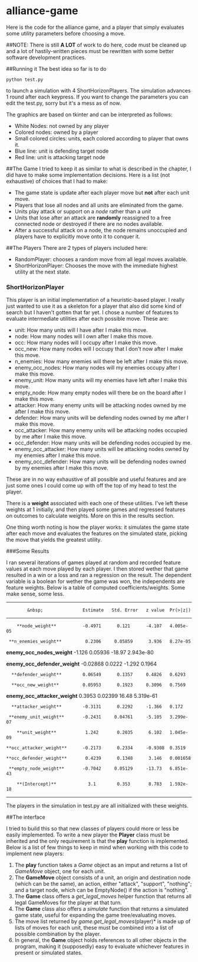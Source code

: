 # alliance-game

Here is the code for the alliance game, and a player that simply evaluates some utility parameters before choosing a move.

##NOTE:
There is still **A LOT** of work to do here, code must be cleaned up and a lot of hastily-written pieces must be rewritten with some better software development practices. 

##Running it
The best idea so far is to do

	python test.py

to launch a simulation with 4 ShortHorizonPlayers. The simulation advances 1 round after each keypress.
If you want to change the parameters you can edit the test.py, sorry but it's a mess as of now. 


The graphics are based on tkinter and can be interpreted as follows:

* White Nodes: not owned by any player
* Colored nodes: owned by a player
* Small colored circles: units, each colored according to player that owns it.
* Blue line: unit is defending target node
* Red line: unit is attacking target node


##The Game
I tried to keep it as similar to what is described in the chapter, I did have to make some implementation decisions.
Here is a list (not exhaustive) of choices that I had to make:

* The game state is update after each player move but **not** after each unit move.
* Players that lose all nodes and all units are eliminated from the game.
* Units play attack or support on a *node* rather than a *unit*
* Units that lose after an attack are **randomly** reassigned to a free connected node or destroyed if there are no nodes available.
* After a successful attack on a node, the node remains unoccupied and players have to explicitly move onto it to conquer it.


##The Players
There are 2 types of players included here:

* RandomPlayer: chooses a random move from all legal moves available.
* ShortHorizonPlayer: Chooses the move with the immediate highest utility at the next state.

### ShortHorizonPlayer
This player is an initial implementation of a heuristic-based player. I really just wanted to use it as a skeleton for a player that
also did some kind of search but I haven't gotten that far yet. I chose a number of features to evaluate intermediate utilities after each possible move. These are:

* unit: How many units will I have after I make this move.
* node: How many nodes will I own after I make this move.
* occ: How many nodes will I occupy after I make this move. 
* occ_new: How many nodes will I occupy that I don't now after I make this move.
* n_enemies: How many enemies will there be left after I make this move.
* enemy_occ_nodes: How many nodes will my enemies occupy after I make this move.
* enemy_unit: How many units will my enemies have left after I make this move.
* empty_node: How many empty nodes will there be on the board after I make this move.
* attacker: How many enemy units will be attacking nodes owned by me after I make this move.
* defender: How many units will be defending nodes owned by me after I make this move.
* occ_attacker: How many enemy units will be attacking nodes occupied by me after I make this move.
* occ_defender: How many units will be defending nodes occupied by me.
* enemy_occ_attacker: How many units will be attacking nodes owned by my enemies after I make this move.
* enemy_occ_defender: How many units will be defending nodes owned by my enemies after I make this move.

These are in no way exhaustive of all possible and useful features and are just some ones I could come up with off the top of my head to test the player.

There is a **weight** associated with each one of these utilities. I've left these weights at 1 initially, and then played some games
and regressed features on outcomes to calculate weights. More on this in the results section.

One thing worth noting is how the player works: it simulates the game state after each move and evaluates the features on the simulated state, picking the move that yields the greatest utility.

###Some Results

I ran several iterations of games played at random and recorded feature values at each move played by each player. I then stored wether that game resulted in a win or a loss and ran a regression on the result. The dependent variable is a boolean for wether the game was won, the independents are feature weights. Below is a table of computed coefficients/weights. Some make sense, some less. 

---------------------------------------------------------------------------
            &nbsp;               Estimate   Std. Error   z value  Pr(>|z|) 
------------------------------- ---------- ------------ --------- ---------
        **node_weight**          -0.4971      0.121      -4.107   4.005e-05

     **n_enemies_weight**         0.2306     0.05859      3.936   8.27e-05

  **enemy_occ_nodes_weight**      -1.126     0.05936     -18.97   2.943e-80

 **enemy_occ_defender_weight**   -0.02868     0.0222     -1.292   0.1964

      **defender_weight**        0.06549      0.1357     0.4826   0.6293

      **occ_new_weight**         0.05953      0.1923     0.3096   0.7569

 **enemy_occ_attacker_weight**    0.3953     0.02399      16.48   5.319e-61

      **attacker_weight**        -0.3131      0.2292     -1.366   0.172

     **enemy_unit_weight**       -0.2431     0.04761     -5.105   3.299e-07

        **unit_weight**           1.242       0.2035      6.102   1.045e-09

    **occ_attacker_weight**      -0.2173      0.2334     -0.9308  0.3519

    **occ_defender_weight**       0.4239      0.1348      3.146   0.001658

     **empty_node_weight**       -0.7042     0.05129     -13.73   6.851e-43

        **(Intercept)**            3.1        0.353       8.783   1.592e-18
---------------------------------------------------------------------------

The players in the simulation in test.py are all initialized with these weights. 


##The interface

I tried to build this so that new classes of players could more or less be easily implemented. To write a new player the **Player** class must be inherited and the only requirement is that the **play** function is implemented. Below is a list of few things to keep in mind when working with this code to implement new players:

1. The **play** function takes a *Game* object as an imput and returns a list of *GameMove* object, one for each unit.
2. The **GameMove** object consists of a unit, an origin and destination node (which can be the same), an action, either "attack", "support", "nothing"; and a target node, which can be EmptyNode() if the action is "nothing".
3. The **Game** class offers a *get_legal_moves* helper function that returns all legal GameMoves for the player at that turn.
4. The **Game** class also offers a *simulate* function that returns a simulated game state, useful for expanding the game tree/evaluating moves.
5. The move list returned by *game.get_legal_moves*(player)* is made up of lists of moves for each unit, these must be combined into a list of possible combination by the player.
6. In general, the **Game** object holds references to all other objects in the program, making it (supposedly) easy to evaluate whichever features in present or simulated states. 
